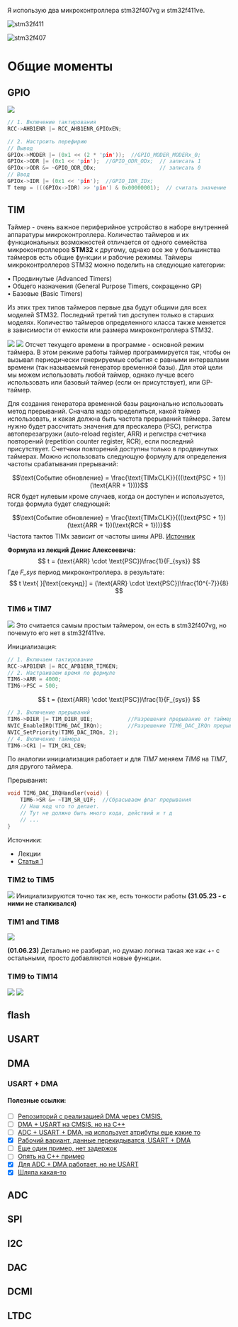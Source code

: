 Я использую два микроконтроллера stm32f407vg и stm32f411ve.

![stm32f411](./img/block_diagram_stm32f411.png)

![stm32f407](./img/block_diagram_stm32f407.png)


# Общие моменты

## GPIO

![](./img/Basic_structure_of_a_five_volt_tolerant_GPIO.png)


```C
// 1. Включение тактирования
RCC->AHB1ENR |= RCC_AHB1ENR_GPIOxEN;

// 2. Настроить перефирию
// Вывод
GPIOx->MODER |= (0x1 << (2 * 'pin'));  //GPIO_MODER_MODERx_0;
GPIOx->ODR |= (0x1 << 'pin');  //GPIO_ODR_ODx;  // записать 1
GPIOx->ODR &= ~GPIO_ODR_ODx;                    // записать 0
// Ввод
GPIOx->IDR |= (0x1 << 'pin');  //GPIO_IDR_IDx;
T temp = (((GPIOx->IDR) >> 'pin') & 0x00000001);  // считать значение
```

## TIM
Таймер - очень важное периферийное устройство в наборе внутренней аппаратуры микроконтроллера. Количество таймеров и их функциональных возможностей отличается от одного семейства микроконтроллеров **STM32** к другому, однако все же у большинства таймеров есть общие функции и рабочие режимы. Таймеры микроконтроллеров STM32 можно поделить на следующие категории:

• Продвинутые (Advanced Timers)  
• Общего назначения (General Purpose Timers, сокращенно GP)  
• Базовые (Basic Timers)

Из этих трех типов таймеров первые два будут общими для всех моделей STM32. Последний третий тип доступен только в старших моделях. Количество таймеров определенного класса также меняется в зависимости от емкости или размера микроконтроллера STM32.

![](./img/Таблица%20с%20видами%20таймеров.png)
![](./img/Таблица%20с%20применением%20таймеров%20на%20stm32.png)
Отсчет текущего времени в программе - основной режим таймера. В этом режиме работы таймер программируется так, чтобы он вызывал периодически генерируемые события с равными интервалами времени (так называемый генератор временной базы). Для этой цели мы можем использовать любой таймер, однако лучше всего использовать или базовый таймер (если он присутствует), или GP-таймер.

Для создания генератора временной базы рационально использовать метод прерываний. Сначала надо определиться, какой таймер использовать, и какая должна быть частота прерываний таймера. Затем нужно будет рассчитать значения для прескалера (PSC), регистра автоперезагрузки (auto-reload register, ARR) и регистра счетчика повторений (repetition counter register, RCR), если последний присутствует. Счетчики повторений доступны только в продвинутых таймерах. Можно использовать следующую формулу для определения частоты срабатывания прерываний:

$$\text{Событие обновление} = \frac{\text{TIMxCLK}}{((\text{PSC + 1})(\text{ARR + 1}))}$$
RCR будет нулевым кроме случаев, когда он доступен и используется, тогда формула будет следующей:

$$\text{Событие обновление} = \frac{\text{TIMxCLK}}{((\text{PSC + 1})(\text{ARR + 1})(\text{RCR + 1}))}$$
Частота тактов TIMx зависит от частоты шины APB. [Источник](http://microsin.net/programming/arm/an4776-general-purpose-timer-cookbook.html)

**Формула из лекций Денис Алексеевича:**
$$ t = (\text{ARR} \cdot \text{PSC})\frac{1}{F_{sys}} $$
Где *F_sys*  период микроконтроллера. в результате:
$$
t \text{ }[\text{секунд}] = (\text{ARR} \cdot \text{PSC})\frac{10^{-7}}{8}
$$

### TIM6 и TIM7

![](./img/Basic_timer_block_diagram_TIM6_TIM7.png)
Это считается самым простым таймером, он есть в stm32f407vg, но почемуто его нет в stm32f411ve.

Инициализация:
```C
// 1. Включаем тактирование
RCC->APB1ENR |= RCC_APB1ENR_TIM6EN;
// 2. Настраиваем время по формуле
TIM6->ARR = 4000;
TIM6->PSC = 500;
```
$$ t = (\text{ARR} \cdot \text{PSC})\frac{1}{F_{sys}} $$

```C
// 3. Включение прерываний
TIM6->DIER |= TIM_DIER_UIE;           //Разрешения прерывание от таймера
NVIC_EnableIRQ(TIM6_DAC_IRQn);        //Разрешение TIM6_DAC_IRQn прерывания
NVIC_SetPriority(TIM6_DAC_IRQn, 2);
// 4. Включение таймера
TIM6->CR1 |= TIM_CR1_CEN;
```

По аналогии инициализация работает и для *TIM7* меняем *TIM6* на *TIM7*, для другого таймера.

Прерывания:
```C
void TIM6_DAC_IRQHandler(void) {
	TIM6->SR &= ~TIM_SR_UIF;  //Сбрасываем флаг прерывания
	// Наш код что то делает.
	// Тут не должно быть много кода, действий и т д
    // ...
}
```

Источники:
* Лекции
* [Статья 1](https://cxem.net/mc/mc250.php)

### TIM2 to TIM5

![](./img/General_purpose_timer_block_diagram_TIM2toTIM5.png)
Инициализируются точно так же, есть тонкости работы **(31.05.23 - с ними не сталкивался)**

### TIM1 and TIM8

![](./img/Advanced_control_timer_block_diagram_TIM1_TIM8.png)

**(01.06.23)** Детально не разбирал, но думаю логика такая же как +- с остальными, просто добавляются новые функции.

### TIM9 to TIM14

![](./img/General_purpos_timer_block_diagram_TIM9_a_TIM12.png)
![](./img/General_purpose_timer_block_diagram_TIM10_11_13_14.png)


## flash

## USART

## DMA

### USART + DMA

#### Полезные ссылки:
- [ ] [Репозиторий с реализацией DMA через CMSIS.](https://github.com/rmkeyser11/Engs62_Final/blob/master/DMA.c)
- [ ] [DMA + USART на CMSIS, но на С++](https://github.com/MCLEANS/STM32F4-USART-DMA-CONFIGURATION/blob/master/IMPLEMENTATION/src/main.cpp)
- [ ] [ADC + USART + DMA, на использует атрибуты еще какие то](https://github.com/mattmcf/ARM-microprocessor-WiFi-project/blob/master/ADC.c)
- [X] [Рабочий вариант, данные перекидыватся, USART + DMA](https://github.com/PavelSchal/usart_dma_cmsis_stm32f407ve/blob/main/src_inc_extrahiert/dma.c)
- [ ] [Еще один пример, нет задержок](https://github.com/ezydoez-ezrahogori/STM32F4_UART_TX_DMA/blob/main/20_uart_tx_dma/Src/uart.c)
- [ ] [Опять на С++ пример](https://github.com/MCLEANS/STM32F4-USART-DMA-CONFIGURATION/blob/master/IMPLEMENTATION/src/USART.cpp)
- [x] [Для ADC + DMA работает, но не USART](https://github.com/Saileshmurali/Register-Level-ADC-DMA-STM32F4-DISC1/blob/main/main.c)
- [x] [Шляпа какая-то](https://github.com/erenkeskin/STM32F4-Examples-with-Register/blob/master/STM32F4_USART/USART.c)

## ADC

## SPI

## I2C

## DAC

## DCMI

## LTDC

 








